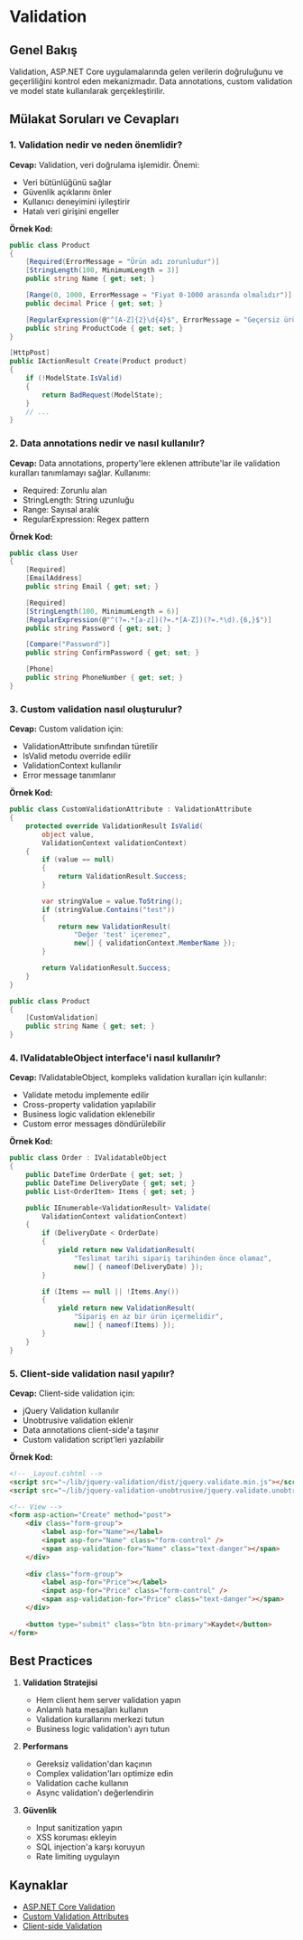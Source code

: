 # Validation

## Genel Bakış
Validation, ASP.NET Core uygulamalarında gelen verilerin doğruluğunu ve geçerliliğini kontrol eden mekanizmadır. Data annotations, custom validation ve model state kullanılarak gerçekleştirilir.

## Mülakat Soruları ve Cevapları

### 1. Validation nedir ve neden önemlidir?
**Cevap:**
Validation, veri doğrulama işlemidir. Önemi:
- Veri bütünlüğünü sağlar
- Güvenlik açıklarını önler
- Kullanıcı deneyimini iyileştirir
- Hatalı veri girişini engeller

**Örnek Kod:**
```csharp
public class Product
{
    [Required(ErrorMessage = "Ürün adı zorunludur")]
    [StringLength(100, MinimumLength = 3)]
    public string Name { get; set; }

    [Range(0, 1000, ErrorMessage = "Fiyat 0-1000 arasında olmalıdır")]
    public decimal Price { get; set; }

    [RegularExpression(@"^[A-Z]{2}\d{4}$", ErrorMessage = "Geçersiz ürün kodu")]
    public string ProductCode { get; set; }
}

[HttpPost]
public IActionResult Create(Product product)
{
    if (!ModelState.IsValid)
    {
        return BadRequest(ModelState);
    }
    // ...
}
```

### 2. Data annotations nedir ve nasıl kullanılır?
**Cevap:**
Data annotations, property'lere eklenen attribute'lar ile validation kuralları tanımlamayı sağlar. Kullanımı:
- Required: Zorunlu alan
- StringLength: String uzunluğu
- Range: Sayısal aralık
- RegularExpression: Regex pattern

**Örnek Kod:**
```csharp
public class User
{
    [Required]
    [EmailAddress]
    public string Email { get; set; }

    [Required]
    [StringLength(100, MinimumLength = 6)]
    [RegularExpression(@"^(?=.*[a-z])(?=.*[A-Z])(?=.*\d).{6,}$")]
    public string Password { get; set; }

    [Compare("Password")]
    public string ConfirmPassword { get; set; }

    [Phone]
    public string PhoneNumber { get; set; }
}
```

### 3. Custom validation nasıl oluşturulur?
**Cevap:**
Custom validation için:
- ValidationAttribute sınıfından türetilir
- IsValid metodu override edilir
- ValidationContext kullanılır
- Error message tanımlanır

**Örnek Kod:**
```csharp
public class CustomValidationAttribute : ValidationAttribute
{
    protected override ValidationResult IsValid(
        object value,
        ValidationContext validationContext)
    {
        if (value == null)
        {
            return ValidationResult.Success;
        }

        var stringValue = value.ToString();
        if (stringValue.Contains("test"))
        {
            return new ValidationResult(
                "Değer 'test' içeremez",
                new[] { validationContext.MemberName });
        }

        return ValidationResult.Success;
    }
}

public class Product
{
    [CustomValidation]
    public string Name { get; set; }
}
```

### 4. IValidatableObject interface'i nasıl kullanılır?
**Cevap:**
IValidatableObject, kompleks validation kuralları için kullanılır:
- Validate metodu implemente edilir
- Cross-property validation yapılabilir
- Business logic validation eklenebilir
- Custom error messages döndürülebilir

**Örnek Kod:**
```csharp
public class Order : IValidatableObject
{
    public DateTime OrderDate { get; set; }
    public DateTime DeliveryDate { get; set; }
    public List<OrderItem> Items { get; set; }

    public IEnumerable<ValidationResult> Validate(
        ValidationContext validationContext)
    {
        if (DeliveryDate < OrderDate)
        {
            yield return new ValidationResult(
                "Teslimat tarihi sipariş tarihinden önce olamaz",
                new[] { nameof(DeliveryDate) });
        }

        if (Items == null || !Items.Any())
        {
            yield return new ValidationResult(
                "Sipariş en az bir ürün içermelidir",
                new[] { nameof(Items) });
        }
    }
}
```

### 5. Client-side validation nasıl yapılır?
**Cevap:**
Client-side validation için:
- jQuery Validation kullanılır
- Unobtrusive validation eklenir
- Data annotations client-side'a taşınır
- Custom validation script'leri yazılabilir

**Örnek Kod:**
```html
<!-- _Layout.cshtml -->
<script src="~/lib/jquery-validation/dist/jquery.validate.min.js"></script>
<script src="~/lib/jquery-validation-unobtrusive/jquery.validate.unobtrusive.min.js"></script>

<!-- View -->
<form asp-action="Create" method="post">
    <div class="form-group">
        <label asp-for="Name"></label>
        <input asp-for="Name" class="form-control" />
        <span asp-validation-for="Name" class="text-danger"></span>
    </div>
    
    <div class="form-group">
        <label asp-for="Price"></label>
        <input asp-for="Price" class="form-control" />
        <span asp-validation-for="Price" class="text-danger"></span>
    </div>
    
    <button type="submit" class="btn btn-primary">Kaydet</button>
</form>
```

## Best Practices
1. **Validation Stratejisi**
   - Hem client hem server validation yapın
   - Anlamlı hata mesajları kullanın
   - Validation kurallarını merkezi tutun
   - Business logic validation'ı ayrı tutun

2. **Performans**
   - Gereksiz validation'dan kaçının
   - Complex validation'ları optimize edin
   - Validation cache kullanın
   - Async validation'ı değerlendirin

3. **Güvenlik**
   - Input sanitization yapın
   - XSS koruması ekleyin
   - SQL injection'a karşı koruyun
   - Rate limiting uygulayın

## Kaynaklar
- [ASP.NET Core Validation](https://docs.microsoft.com/tr-tr/aspnet/core/mvc/models/validation)
- [Custom Validation Attributes](https://docs.microsoft.com/tr-tr/aspnet/core/mvc/models/validation#custom-attributes)
- [Client-side Validation](https://docs.microsoft.com/tr-tr/aspnet/core/mvc/models/validation#client-side-validation) 